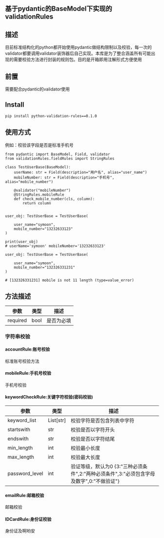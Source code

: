 ## 基于pydantic的BaseModel下实现的validationRules
##  描述
目前标准结构化的python都开始使用pydantic做结构限制以及校验，每一次的validator都要调用validator装饰器后自己实现。本库是为了整合涵盖所有可能出现的需要校验方法进行封装的规则包。目的是开箱即用注解形式方便使用
## 前置
需要配合pydantic的validator使用

## Install

`pip install python-validation-rules==0.1.0`

## 使用方式

例如：校验该字段是否是标准手机号
```python3
from pydantic import BaseModel, Field, validator
from validationRules.fieldRules import StringRules

class TestUserBase(BaseModel):
    userName: str = Field(description="用户名", alias="user_name")
    mobileNumber: str = Field(description="手机号", alias="mobile_number")

    @validator("mobileNumber")
    @StringRules.mobileRule
    def check_mobile_number(cls, column):
        return column


user_obj: TestUserBase = TestUserBase(

    user_name="symoon",
    mobile_number="13232633123"
)

print(user_obj)
# userName='symoon' mobileNumber='13232633123'

user_obj: TestUserBase = TestUserBase(

    user_name="symoon",
    mobile_number="132326331231"
)

# [132326331231] mobile is not 11 length (type=value_error)
```

## 方法描述
| 参数           | 类型      | 描述                                                         |
| -------------- | --------- | ------------------------------------------------------------ |
| required   | bool | 是否为必填                                 |
### 字符串校验
#### accountRule:账号校验

标准账号校验方法

#### mobileRule:手机号校验

手机号校验

#### keywordCheckRule:关键字符校验(密码校验)

| 参数           | 类型      | 描述                                                         |
| -------------- | --------- | ------------------------------------------------------------ |
| keyword_list   | List[str] | 校验字符是否包含列表中字符                                   |
| startswith     | str       | 校验是否以字符开头                                           |
| endswith       | str       | 校验是否以字符结尾                                           |
| min_length     | int       | 校验最小长度                                                 |
| max_length     | int       | 校验最大长度                                                 |
| password_level | int       | 验证等级，默认为0 {3:"三种必须条件",2:"两种必须条件",3:"必须包含字母及数字",0:"不做验证"} |

#### emailRule:邮箱校验

邮箱校验
#### IDCardRule:身份证校验

身份证及啊哟安
